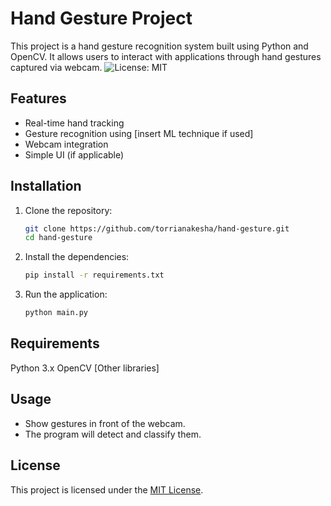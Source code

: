 # Hand Gesture Project
This project is a hand gesture recognition system built using Python and OpenCV. It allows users to interact with applications through hand gestures captured via webcam.
![License: MIT](https://img.shields.io/badge/License-MIT-yellow.svg)

## Features

- Real-time hand tracking
- Gesture recognition using [insert ML technique if used]
- Webcam integration
- Simple UI (if applicable)

## Installation

1. Clone the repository:
   ```bash
   git clone https://github.com/torrianakesha/hand-gesture.git
   cd hand-gesture

2. Install the dependencies:
   ```bash
   pip install -r requirements.txt

3. Run the application:
   ```bash
   python main.py

## Requirements
Python 3.x
OpenCV
[Other libraries]

## Usage
- Show gestures in front of the webcam.
- The program will detect and classify them.

## License
This project is licensed under the [MIT License](LICENSE).
    
